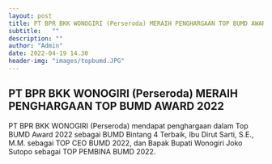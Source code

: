 ```yaml
---
layout: post
title: PT BPR BKK WONOGIRI (Perseroda) MERAIH PENGHARGAAN TOP BUMD AWARD 2022
subtitle:   ""
description: ""
author: "Admin"
date: 2022-04-19 14.30
header-img: "images/topbumd.JPG"
---
```



## PT BPR BKK WONOGIRI (Perseroda) MERAIH PENGHARGAAN TOP BUMD AWARD 2022

PT BPR BKK WONOGIRI (Perseroda) mendapat penghargaan dalam Top BUMD Award 2022 sebagai BUMD Bintang 4 Terbaik, Ibu Dirut Sarti, S.E., M.M. sebagai TOP CEO BUMD 2022, dan Bapak Bupati Wonogiri Joko Sutopo sebagai TOP PEMBINA BUMD 2022.

<img src="/images/topbumd1.JPGG" class="img-responsive img-centered" alt="">


